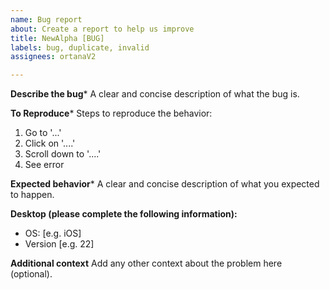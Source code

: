 ```yaml
---
name: Bug report
about: Create a report to help us improve
title: NewAlpha [BUG]
labels: bug, duplicate, invalid
assignees: ortanaV2

---
```


**Describe the bug***
A clear and concise description of what the bug is.

**To Reproduce***
Steps to reproduce the behavior:
1. Go to '...'
2. Click on '....'
3. Scroll down to '....'
4. See error

**Expected behavior***
A clear and concise description of what you expected to happen.

**Desktop (please complete the following information):**
 - OS: [e.g. iOS]
 - Version [e.g. 22]

**Additional context**
Add any other context about the problem here (optional).
